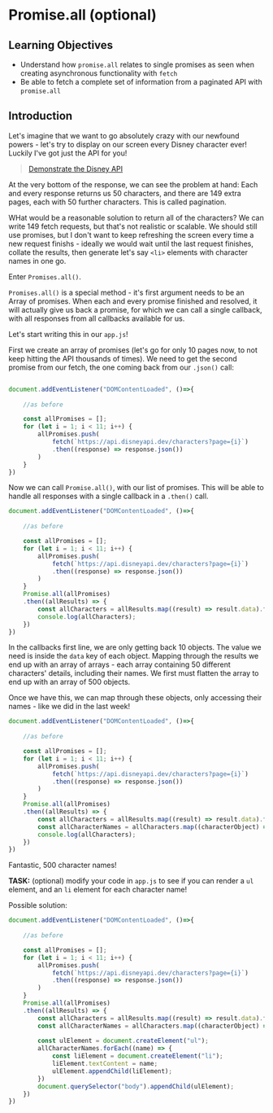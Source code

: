 # Promise.all (optional)

## Learning Objectives

* Understand how `promise.all` relates to single promises as seen when creating asynchronous functionality with `fetch`
* Be able to fetch a complete set of information from a paginated API with `promise.all`

## Introduction

Let's imagine that we want to go absolutely crazy with our newfound powers - let's try to display on our screen every Disney character ever!
Luckily I've got just the API for you!

>[Demonstrate the Disney API](https://api.disneyapi.dev/characters)

At the very bottom of the response, we can see the problem at hand: Each and every response returns us 50 characters, and there are 149 extra pages, each with 50 further characters. This is called pagination.

WHat would be a reasonable solution to return all of the characters? We can write 149 fetch requests, but that's not realistic or scalable. We should still use promises, but I don't want to keep refreshing the screen every time a new request finishs - ideally we would wait until the last request finishes, collate the results, then generate let's say `<li>` elements with character names in one go.

Enter `Promises.all()`.

`Promises.all()` is a special method - it's first argument needs to be an Array of promises. When each and every promise finished and resolved, it will actually give us back a promise, for which we can call a single callback, with all responses from all callbacks available for us.

Let's start writing this in our `app.js`!

First we create an array of promises (let's go for only 10 pages now, to not keep hitting the API thousands of times). We need to get the second promise from our fetch, the one coming back from our `.json()` call:

```js

document.addEventListener("DOMContentLoaded", ()=>{
	
	//as before

    const allPromises = [];
    for (let i = 1; i < 11; i++) {
	    allPromises.push(
		    fetch(`https://api.disneyapi.dev/characters?page={i}`)
		    .then((response) => response.json())
	    )
    }
})

```

Now we can call `Promise.all()`, with our list of promises. This will be able to handle all responses with a single callback in a `.then()` call.

```js
document.addEventListener("DOMContentLoaded", ()=>{
	
	//as before

    const allPromises = [];
    for (let i = 1; i < 11; i++) {
	    allPromises.push(
		    fetch(`https://api.disneyapi.dev/characters?page={i}`)
		    .then((response) => response.json())
	    )
    }
    Promise.all(allPromises)
    .then((allResults) => {
        const allCharacters = allResults.map((result) => result.data).flat();
        console.log(allCharacters);
    })    
})
```

In the callbacks first line, we are only getting back 10 objects. The value we need is inside the `data` key of each object. Mapping through the results we end up with an array of arrays - each array containing 50 different characters' details, including their names. We first must flatten the array to end up with an array of 500 objects.

Once we have this, we can map through these objects, only accessing their names - like we did in the last week!

```js
document.addEventListener("DOMContentLoaded", ()=>{
	
	//as before

    const allPromises = [];
    for (let i = 1; i < 11; i++) {
	    allPromises.push(
		    fetch(`https://api.disneyapi.dev/characters?page={i}`)
		    .then((response) => response.json())
	    )
    }
    Promise.all(allPromises)
    .then((allResults) => {
        const allCharacters = allResults.map((result) => result.data).flat();
        const allCharacterNames = allCharacters.map((characterObject) => characterObject.name) //added
        console.log(allCharacters);
    })    
})
```

Fantastic, 500 character names!

**TASK:** (optional) modify your code in `app.js` to see if you can render a `ul` element, and an `li` element for each character name!

Possible solution:

```js
document.addEventListener("DOMContentLoaded", ()=>{
	
	//as before

    const allPromises = [];
    for (let i = 1; i < 11; i++) {
	    allPromises.push(
		    fetch(`https://api.disneyapi.dev/characters?page={i}`)
		    .then((response) => response.json())
	    )
    }
    Promise.all(allPromises)
    .then((allResults) => {
        const allCharacters = allResults.map((result) => result.data).flat();
        const allCharacterNames = allCharacters.map((characterObject) => characterObject.name)
        
        const ulElement = document.createElement("ul");
        allCharacterNames.forEach((name) => {
            const liElement = document.createElement("li");
            liElement.textContent = name;
            ulElement.appendChild(liElement);
        })
        document.querySelector("body").appendChild(ulElement);
    })    
})
```

